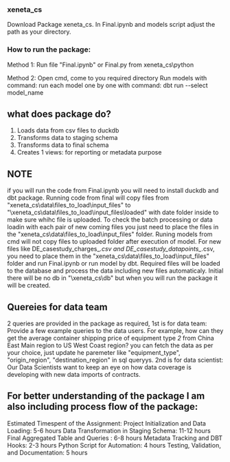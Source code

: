 ### xeneta_cs
Download Package xeneta_cs.
In Final.ipynb and models script adjust the path as your directory.

### How to run the package:
Method 1:
Run file "Final.ipynb" or Final.py from xeneta_cs\python

Method 2:
Open cmd, come to you required directory
Run models with command:
     run each model one by one with command: dbt run --select model_name

## what does package do?
1. Loads data from csv files to duckdb
2. Transforms data to staging schema
3. Transforms data to final schema
4. Creates 1 views: for reporting or metadata purpose


## NOTE
if you will run the code from Final.ipynb you will need to install duckdb and dbt package.
Running code from final will copy files from "xeneta_cs\data\files_to_load\input_files" to "\xeneta_cs\data\files_to_load\input_files\loaded" with date folder inside to make sure whihc file is uploaded.
To check the batch processing or data loadin with each pair of new coming files you just need to place the files in the "xeneta_cs\data\files_to_load\input_files" folder.
Runing models from cmd will not copy files to uploaded folder after execution of model.
For new files like DE_casestudy_charges_*.csv and DE_casestudy_datapoints_*.csv, you need to place them in the "xeneta_cs\data\files_to_load\input_files" folder and run Final.ipynb or run model by dbt. Required files will be loaded to the database and process the data including new files automaticaly.
Initial there will be no db in "\xeneta_cs\db" but when you will run the package it will be created.

## Quereies for data team
 2 queries are provided in the package as required, 
 1st is for data team:
    Provide a few example queries to the data users. For example, how can they get the average container shipping price of equipment type _2_ from China East Main region to US West Coast region?
    you can fetch the data as per your choice, just update he paremeter like "equipment_type", "origin_region", "destination_region" in sql queryys.
 2nd is for data scientist:
    Our Data Scientists want to keep an eye on how data coverage is developing with new data imports of contracts.

## For better understanding of the package I am also including process flow of the package:

Estimated Timespent of the Assignment:
Project Initialization and Data Loading: 5-6 hours
Data Transformation in Staging Schema: 11-12 hours
Final Aggregated Table and Queries : 6-8 hours
Metadata Tracking and DBT Hooks: 2-3 hours
Python Script for Automation: 4 hours
Testing, Validation, and Documentation: 5 hours